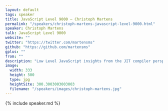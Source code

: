 ```yaml
---
layout: default
tags: speaker
title: JavaScript Level 9000 – Christoph Martens
permalink: "/speakers/christoph-martens-javascript-level-9000.html"
speaker: Christoph Martens
talk: JavaScript Level 9000
website: ""
twitter: "https://twitter.com/martensms"
github: "https://github.com/martensms"
gplus: ""
from: ""
description: "Low Level JavaScript insights from the JIT compiler perspective. From Garbage Collection and Tracing algorithms to callsite analysis, native data types (Array, Object, Function, Function templates) and their implementations, unboxing and hash optimizations, fake operator overloads, ASM branches, branch prediction on the CPU and Hidden Classes in V8 to highlevel usage examples inside game engines and how these can be optimized."
image:
  width: 333
  height: 500
  type: jpg
  heightSite: 300.3003003003003
  filename: "/speakers/images/christoph-martens.jpg"
---
```


{% include speaker.md %}
